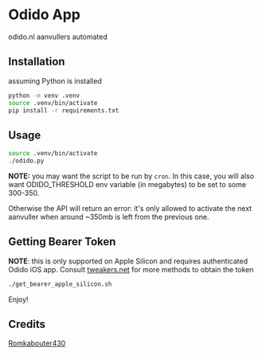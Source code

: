 # Odido App 

odido.nl aanvullers automated


## Installation

assuming Python is installed

```sh
python -m venv .venv
source .venv/bin/activate
pip install -r requirements.txt
```

## Usage

```sh
source .venv/bin/activate
./odido.py
```

**NOTE:** you may want the script to be run by `cron`. In this case, you will also want ODIDO_THRESHOLD env variable
(in megabytes) to be set to some 300-350. 

Otherwise the API will return an error: it's only allowed to activate the next aanvuller when
around ~350mb is left from the previous one. 

## Getting Bearer Token

**NOTE**: this is only supported on Apple Silicon and requires authenticated Odido iOS app.
Consult [tweakers.net](https://tweakers.net) for more methods to obtain the token

```sh
./get_bearer_apple_silicon.sh
```

Enjoy!

## Credits

[Romkabouter430](https://tweakers.net/gallery/2749)
